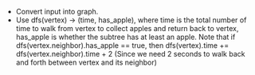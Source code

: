 - Convert input into graph. 
- Use dfs(vertex) -> (time, has_apple), where time is the total number of time to walk from vertex to collect apples and return back to vertex, has_apple is whether the subtree has at least an apple. Note that if dfs(vertex.neighbor).has_apple == true, then dfs(vertex).time += dfs(vertex.neighbor).time + 2 (Since we need 2 seconds to walk back and forth between vertex and its neighbor)